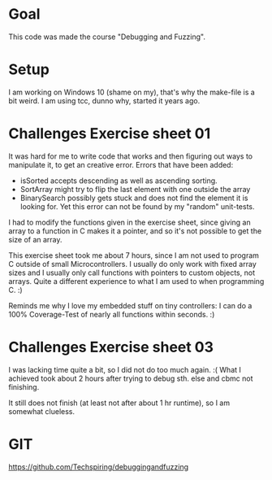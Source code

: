 # Goal
This code was made the course "Debugging and Fuzzing".

# Setup
I am working on Windows 10 (shame on my), that's why the make-file is a bit weird.
I am using tcc, dunno why, started it years ago.

# Challenges Exercise sheet 01
It was hard for me to write code that works and then figuring out ways to manipulate it, to get an creative error.
Errors that have been added:

* isSorted accepts descending as well as ascending sorting.
* SortArray might try to flip the last element with one outside the array
* BinarySearch possibly gets stuck and does not find the element it is looking for. Yet this error can not be found by my "random" unit-tests.

I had to modify the functions given in the exercise sheet, since giving an array to a function in C makes it a pointer, and so it's not possible to get the size of an array.

This exercise sheet took me about 7 hours, since I am not used to program C outside of small Microcontrollers.
I usually do only work with fixed array sizes and I usually only call functions with pointers to custom objects, not arrays.
Quite a different experience to what I am used to when programming C. :)

Reminds me why I love my embedded stuff on tiny controllers: I can do a 100% Coverage-Test of nearly all functions within seconds. :)

# Challenges Exercise sheet 03
I was lacking time quite a bit, so I did not do too much again. :(
What I achieved took about 2 hours after trying to debug sth. else and cbmc not finishing.

It still does not finish (at least not after about 1 hr runtime), so I am somewhat clueless.

# GIT
https://github.com/Techspiring/debuggingandfuzzing